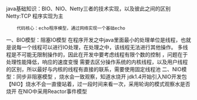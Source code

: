 java基础知识：BIO、NIO、Netty三者的技术实现，以及彼此之间的区别
Netty:TCP 程序实现为主
    
        代码核心：echo程序模型，通过网络实现一个基础echo
一、BIO模型：阻塞IO模型
    在程序开发之中java里面最小的处理单位是线程，也就是说每一个线程可以进行IO处理，在处理之中，该线程无法进行其他操作。
    多线程是不可能无限制操作的，因此在开发中要考虑线程有限个数的控制 ，问题在于处理性能降低，响应的速度变慢
    需要去区分操作系统的内核线程，以及用户线程的区别，所以最好与内核的线程有直接的联系，需要使用固定线程池
二、NIO模型：同步非阻塞模型 ，烧水会一致观察，知道水烧开
    jdk1.4开始引入NIO开发包
    【NIO】烧水不会一直傻站着，过一段时间来看一次，采用轮询的模式观察水是否烧开
    在NIO中采用Reactor事件模型